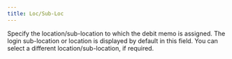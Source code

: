 ```yaml
---
title: Loc/Sub-Loc
---
```



Specify the location/sub-location to which the debit memo is assigned.  The login sub-location or location is displayed by default in this field.  You can select a different location/sub-location, if required.

